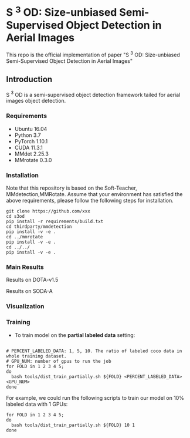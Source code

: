 # S $^3$ OD: Size-unbiased Semi-Supervised Object Detection in Aerial Images


This repo is the official implementation of paper "S $^3$ OD: Size-unbiased Semi-Supervised Object Detection in Aerial Images"


## Introduction

S $^3$ OD is a semi-supervised object detection framework tailed for aerial images object detection.


### Requirements
- Ubuntu 16.04
- Python 3.7
- PyTorch 1.10.1
- CUDA 11.3.1
- MMdet 2.25.3
- MMrotate 0.3.0

<!-- ### Notes
- We use [wandb](https://wandb.ai/) for visualization, if you don't want to use it, just comment line `273-284` in `configs/soft_teacher/base.py`.
- The project should be compatible to the latest version of `mmdetection`. If you want to switch to the same version `mmdetection` as ours, run `cd thirdparty/mmdetection && git checkout v2.16.0` -->

### Installation
Note that this repository is based on the Soft-Teacher, MMdetection,MMRotate. Assume that your environment has satisfied the above requirements, please follow the following steps for installation.

```
git clone https://github.com/xxx
cd s3od
pip install -r requirements/build.txt
cd thirdparty/mmdetection
pip install -v -e .
cd ../mmrotate
pip install -v -e .
cd ../../
pip install -v -e .
```

### Main Results

Results on DOTA-v1.5



Results on SODA-A


### Visualization

<!-- ### Data Preparation
- Download the COCO dataset
- Execute the following command to generate data set splits:
```shell script
# YOUR_DATA should be a directory contains dota dataset.
# For eg.:
# YOUR_DATA/
#  dota1.5/
#     train_obb/
#     val_obb/
#     test_obb/
ln -s ${YOUR_DATA} data
bash tools/dataset/prepare_coco_data.sh conduct

```
For concrete instructions of what should be downloaded, please refer to `tools/dataset/prepare_coco_data.sh` line [`11-24`](https://github.com/microsoft/SoftTeacher/blob/863d90a3aa98615be3d156e7d305a22c2a5075f5/tools/dataset/prepare_coco_data.sh#L11) -->
### Training
- To train model on the **partial labeled data** setting:
```shell script

# PERCENT_LABELED_DATA: 1, 5, 10. The ratio of labeled coco data in whole training dataset.
# GPU_NUM: number of gpus to run the job
for FOLD in 1 2 3 4 5;
do
  bash tools/dist_train_partially.sh ${FOLD} <PERCENT_LABELED_DATA> <GPU_NUM>
done
```
For example, we could run the following scripts to train our model on 10% labeled data with 1 GPUs:

```shell script
for FOLD in 1 2 3 4 5;
do
  bash tools/dist_train_partially.sh ${FOLD} 10 1
done
```

<!-- - To train model on the **full labeled data** setting:

```shell script
bash tools/dist_train.sh <CONFIG_FILE_PATH> <NUM_GPUS>
```
For example, to train ours `R50` model with 8 GPUs:
```shell script
bash tools/dist_train.sh configs/soft_teacher/soft_teacher_faster_rcnn_r50_caffe_fpn_coco_full_720k.py 8
```
- To train model on **new dataset**:

The core idea is to convert a new dataset to coco format. Details about it can be found in the [adding new dataset](https://github.com/open-mmlab/mmdetection/blob/master/docs/tutorials/customize_dataset.md).



### Evaluation
```
bash tools/dist_test.sh <CONFIG_FILE_PATH> <CHECKPOINT_PATH> <NUM_GPUS> --eval bbox --cfg-options model.test_cfg.rcnn.score_thr=<THR>
``` -->
<!-- ### Inference
  To inference with trained model and visualize the detection results:

  ```shell script
  # [IMAGE_FILE_PATH]: the path of your image file in local file system
  # [CONFIG_FILE]: the path of a confile file
  # [CHECKPOINT_PATH]: the path of a trained model related to provided confilg file.
  # [OUTPUT_PATH]: the directory to save detection result
  python demo/image_demo.py [IMAGE_FILE_PATH] [CONFIG_FILE] [CHECKPOINT_PATH] --output [OUTPUT_PATH]
  ```
  For example:
  - Inference on single image with provided `R50` model:
   ```shell script
  python demo/image_demo.py /tmp/tmp.png configs/soft_teacher/soft_teacher_faster_rcnn_r50_caffe_fpn_coco_full_720k.py work_dirs/downloaded.model --output work_dirs/
  ```

  After the program completes, a image with the same name as input will be saved to `work_dirs`

  - Inference on many images with provided `R50` model:
   ```shell script
  python demo/image_demo.py '/tmp/*.jpg' configs/soft_teacher/soft_teacher_faster_rcnn_r50_caffe_fpn_coco_full_720k.py work_dirs/downloaded.model --output work_dirs/
  ```

[1] [A Simple Semi-Supervised Learning Framework for Object Detection](https://arxiv.org/pdf/2005.04757.pdf)


[2] [Instant-Teaching: An End-to-End Semi-Supervised Object Detection Framework](https://arxiv.org/pdf/2103.11402.pdf) -->


<!-- ## Citation

```bib
@article{xu2021end,
  title={End-to-End Semi-Supervised Object Detection with Soft Teacher},
  author={Xu, Mengde and Zhang, Zheng and Hu, Han and Wang, Jianfeng and Wang, Lijuan and Wei, Fangyun and Bai, Xiang and Liu, Zicheng},
  journal={Proceedings of the IEEE/CVF International Conference on Computer Vision (ICCV)},
  year={2021}
}
``` -->
